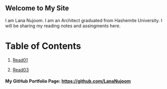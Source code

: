 ## Welcome to My Site
I am Lana Nujoom. I am an Architect graduated from Hashemite University. I will be sharing my reading notes and assingments here.

# Table of Contents

1. [Read01](https://lananujoom.github.io/reading-notes/reading-notes03)

2. [Read03](https://lananujoom.github.io/reading-notes/reading-notes03)





#### My GitHub Portfolio Page: https://github.com/LanaNujoom
